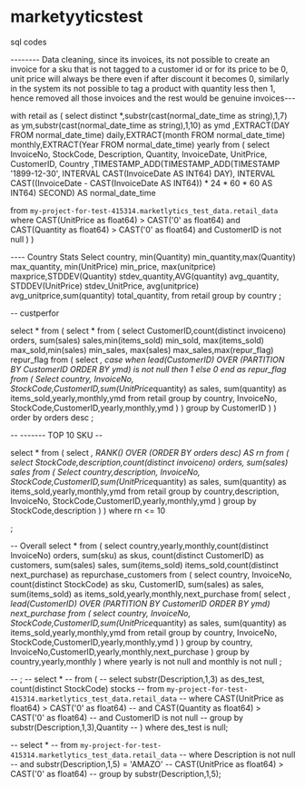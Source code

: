 # marketyyticstest
sql codes


-------- Data cleaning, since its invoices, its not possible to create an invoice for a sku that is not tagged to a customer id or for its price to be 0, unit price will always be there even if after discount it becomes 0, similarly in the system its not possible to tag a product with quantity less then 1, hence removed all those invoices and the rest would be genuine invoices---

 with retail as
 ( 
  select distinct *,substr(cast(normal_date_time as string),1,7) as ym,substr(cast(normal_date_time as string),1,10) as ymd
  ,EXTRACT(DAY FROM normal_date_time) daily,EXTRACT(month FROM normal_date_time) monthly,EXTRACT(Year FROM normal_date_time) yearly
  from
  (
  select InvoiceNo,	StockCode,	Description,	Quantity,	InvoiceDate,	UnitPrice,	CustomerID,	Country
  ,TIMESTAMP_ADD(TIMESTAMP_ADD(TIMESTAMP '1899-12-30', INTERVAL CAST(InvoiceDate AS INT64) DAY), INTERVAL CAST((InvoiceDate - CAST(InvoiceDate AS INT64)) * 24 * 60 * 60 AS INT64) SECOND) AS normal_date_time

 from `my-project-for-test-415314.marketlytics_test_data.retail_data`
 where CAST(UnitPrice as float64) > CAST('0' as float64)
 and CAST(Quantity as float64) > CAST('0' as float64) 
 and CustomerID is not null
 )
 )

---- Country Stats
Select country, min(Quantity) min_quantity,max(Quantity) max_quantity, min(UnitPrice) min_price, max(unitprice) maxprice,STDDEV(Quantity) stdev_quantity,AVG(quantity) avg_quantity, STDDEV(UnitPrice) stdev_UnitPrice, avg(unitprice) avg_unitprice,sum(quantity) total_quantity, 
from retail
group by country
;

-- custperfor

select *
from (
select *
from (
select CustomerID,count(distinct invoiceno) orders, sum(sales) sales,min(items_sold) min_sold, max(items_sold) max_sold,min(sales) min_sales, max(sales) max_sales,max(repur_flag) repur_flag
from (
  select *, case when lead(CustomerID) OVER (PARTITION BY CustomerID ORDER BY ymd) is not null then 1 else 0 end as repur_flag
from (
Select country, InvoiceNo,	StockCode,CustomerID,sum(UnitPrice*quantity) as sales, sum(quantity) as items_sold,yearly,monthly,ymd
from retail
group by country, InvoiceNo,	StockCode,CustomerID,yearly,monthly,ymd
)
)
group by CustomerID
)
)
order by orders desc
;


-- ------- TOP 10 SKU --

select *
from (
select *, RANK() OVER (ORDER BY orders desc) AS rn
from (
select StockCode,description,count(distinct invoiceno) orders, sum(sales) sales
from (
Select country,description, InvoiceNo,	StockCode,CustomerID,sum(UnitPrice*quantity) as sales, sum(quantity) as items_sold,yearly,monthly,ymd
from retail
group by country,description, InvoiceNo,	StockCode,CustomerID,yearly,monthly,ymd
)
group by StockCode,description
)
)
where rn <= 10

;

-- Overall 
select *
from (
select country,yearly,monthly,count(distinct InvoiceNo) orders, sum(sku) as skus, count(distinct CustomerID) as customers, sum(sales) sales, sum(items_sold) items_sold,count(distinct next_purchase) as repurchase_customers
from
(
select country, InvoiceNo, count(distinct StockCode) as sku, CustomerID, sum(sales) as sales, sum(items_sold) as items_sold,yearly,monthly,next_purchase
from(
  select *, lead(CustomerID) OVER (PARTITION BY CustomerID ORDER BY ymd) next_purchase
from 
(
 select country, InvoiceNo,	StockCode,CustomerID,sum(UnitPrice*quantity) as sales, sum(quantity) as items_sold,yearly,monthly,ymd
 from retail
 group by country, InvoiceNo,	StockCode,CustomerID,yearly,monthly,ymd
)
)
group by country, InvoiceNo,CustomerID,yearly,monthly,next_purchase
)
group by country,yearly,monthly
)
where yearly is not null
and monthly is not null
;



-- ;
-- select *
-- from (
--  select substr(Description,1,3) as des_test, count(distinct StockCode) stocks
--  from `my-project-for-test-415314.marketlytics_test_data.retail_data`
--  where CAST(UnitPrice as float64) > CAST('0' as float64)
--  and CAST(Quantity as float64) > CAST('0' as float64) 
--  and CustomerID is not null
--  group by substr(Description,1,3),Quantity
--  ) where des_test is null;

--  select * 
--  from `my-project-for-test-415314.marketlytics_test_data.retail_data`
--  where Description is not null
--  and substr(Description,1,5) = 'AMAZO'
--  CAST(UnitPrice as float64) > CAST('0' as float64) 
--  group by substr(Description,1,5);
